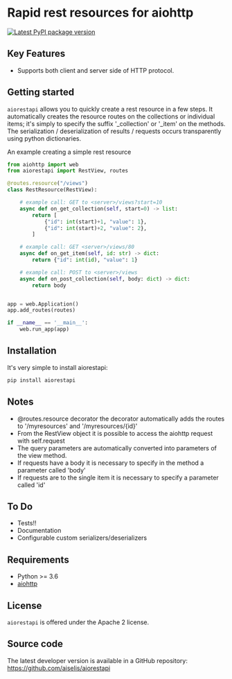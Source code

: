 Rapid rest resources for aiohttp
================================

[![Latest PyPI package version](https://badge.fury.io/py/aiorestapi.svg)](https://pypi.org/project/aiorestapi)

Key Features
------------

-   Supports both client and server side of HTTP protocol.

Getting started
---------------

`aiorestapi` allows you to quickly create a rest resource in a few steps. It automatically creates the resource routes on the collections or individual items; it's simply to specify the suffix '_collection' or '_item' on the methods.
The serialization / deserialization of results / requests occurs transparently using  python dictionaries.

An example creating a simple rest resource
```python
from aiohttp import web
from aiorestapi import RestView, routes

@routes.resource("/views")
class RestResource(RestView):

    # example call: GET to <server>/views?start=10
    async def on_get_collection(self, start=0) -> list:
        return [
            {"id": int(start)+1, "value": 1},
            {"id": int(start)+2, "value": 2},
        ]

    # example call: GET <server>/views/80
    async def on_get_item(self, id: str) -> dict:
        return {"id": int(id), "value": 1}

    # example call: POST to <server>/views
    async def on_post_collection(self, body: dict) -> dict:
        return body


app = web.Application()
app.add_routes(routes)

if __name__ == '__main__':
    web.run_app(app)
```

Installation
------------
It's very simple to install aiorestapi:
```sh
pip install aiorestapi
```

Notes
-----

- @routes.resource decorator the decorator automatically adds the routes to '<server>/myresources' and '<server>/myresources/{id}'
- From the RestView object it is possible to access the aiohttp request with self.request
- The query parameters are automatically converted into parameters of the view method.
- If requests have a body it is necessary to specify in the method a parameter called 'body'
- If requests are to the single item it is necessary to specify a parameter called 'id'

To Do
-----

- Tests!!
- Documentation
- Configurable custom serializers/deserializers

Requirements
------------

-   Python \>= 3.6
-   [aiohttp](https://pypi.python.org/pypi/aiohttp)

License
-------

`aiorestapi` is offered under the Apache 2 license.

Source code
-----------

The latest developer version is available in a GitHub repository:
<https://github.com/aiselis/aiorestapi>
